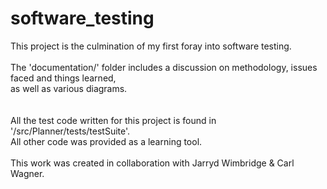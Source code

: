 # software_testing
This project is the culmination of my first foray into software testing. </br>
</br>
The 'documentation/' folder includes a discussion on methodology, issues faced and things learned,</br>
as well as various diagrams. </br>
</br>
</br>
All the test code written for this project is found in '/src/Planner/tests/testSuite'.</br>
All other code was provided as a learning tool.</br>
</br>
This work was created in collaboration with Jarryd Wimbridge & Carl Wagner. </br>
